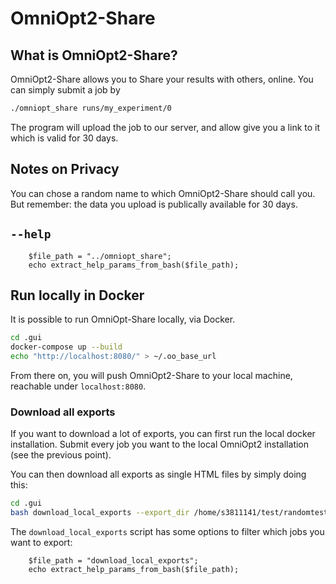 # OmniOpt2-Share

<!-- What is OmniOpt2-Share and how to use it? -->

<div id="toc"></div>

## What is OmniOpt2-Share?

OmniOpt2-Share allows you to Share your results with others, online. You can simply submit a job by

```bash
./omniopt_share runs/my_experiment/0
```

The program will upload the
job to our server, and allow give you a link to it which is valid for 30 days.

## Notes on Privacy

You can chose a random name to which OmniOpt2-Share should call you. But remember: the data you upload
is publically available for 30 days.

## `--help`

```run_php
	$file_path = "../omniopt_share";
	echo extract_help_params_from_bash($file_path);
```

## Run locally in Docker

It is possible to run OmniOpt-Share locally, via Docker.

```bash
cd .gui
docker-compose up --build
echo "http://localhost:8080/" > ~/.oo_base_url
```

From there on, you will push OmniOpt2-Share to your local machine, reachable under `localhost:8080`.

### Download all exports

If you want to download a lot of exports, you can first run the local docker installation. Submit every job you want to the local OmniOpt2 installation (see the previous point).

You can then download all exports as single HTML files by simply doing this:


```bash
cd .gui
bash download_local_exports --export_dir /home/s3811141/test/randomtest_98580
```

The `download_local_exports` script has some options to filter which jobs you want to export:

```run_php
	$file_path = "download_local_exports";
	echo extract_help_params_from_bash($file_path);
```
